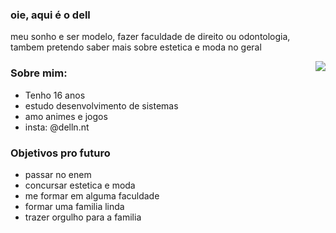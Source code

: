 ### oie, aqui é o dell 

meu sonho e ser modelo, fazer faculdade de direito ou odontologia, tambem pretendo saber mais sobre estetica e moda no geral

<img align="right" src = "https://i.pinimg.com/originals/ff/73/ca/ff73caca56c6028a93489713ea8f2b04.gif" />


### Sobre mim:
- Tenho 16 anos
- estudo desenvolvimento de sistemas
- amo animes e jogos
- insta: @delln.nt


### Objetivos pro futuro
- passar no enem 
- concursar estetica e moda 
- me formar em alguma faculdade
- formar uma familia linda
- trazer orgulho para a familia









